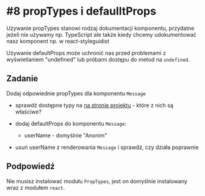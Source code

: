# #8 propTypes i defaulltProps

Używanie propTypes stanowi rodzaj dokumentacji komponentu, przydatne jeżeli nie używamy np. TypeScript ale także kiedy chcemy udokumentować nasz komponent np. w react-styleguidist

Używanie defaultProps może uchronić nas przed problemami z wyświetlaniem "undefined" lub próbami dostępu do metod na `undefined`.

## Zadanie

Dodaj odpowiednie propTypes dla komponentu `Message`

- sprawdź dostępne typy na [na stronie projektu](https://reactjs.org/docs/typechecking-with-proptypes.html#proptypes) - które z nich są właściwe?

- dodaj defaultProps do komponentu `Message`:

  - userName - domyślnie "Anonim"

- usuń userName z renderowania `Message` i sprawdź, czy działa poprawnie

## Podpowiedź

Nie musisz instalować modułu `PropTypes`, jest on domyślnie instalowany wraz z modułem `react`.

